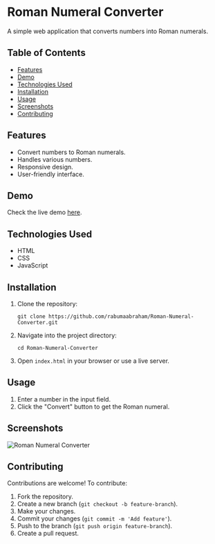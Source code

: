 # Roman Numeral Converter

A simple web application that converts numbers into Roman numerals.

## Table of Contents
- [Features](#features)
- [Demo](#demo)
- [Technologies Used](#technologies-used)
- [Installation](#installation)
- [Usage](#usage)
- [Screenshots](#screenshots)
- [Contributing](#contributing)

## Features
- Convert numbers to Roman numerals.
- Handles various numbers.
- Responsive design.
- User-friendly interface.

## Demo
Check the live demo [here](https://your-project-link.com).

## Technologies Used
- HTML
- CSS
- JavaScript

## Installation
1. Clone the repository:
    ```
    git clone https://github.com/rabumaabraham/Roman-Numeral-Converter.git
    ```
2. Navigate into the project directory:
    ```
    cd Roman-Numeral-Converter
    ```
3. Open `index.html` in your browser or use a live server.

## Usage
1. Enter a number in the input field.
2. Click the "Convert" button to get the Roman numeral.

## Screenshots
![Roman Numeral Converter](![image](https://github.com/user-attachments/assets/01d6a14c-07f2-4660-ba23-7038e2960c76)
)

## Contributing
Contributions are welcome! To contribute:
1. Fork the repository.
2. Create a new branch (`git checkout -b feature-branch`).
3. Make your changes.
4. Commit your changes (`git commit -m 'Add feature'`).
5. Push to the branch (`git push origin feature-branch`).
6. Create a pull request.
